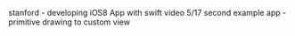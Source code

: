 stanford - developing iOS8 App with swift
video 5/17
second example app - primitive drawing to custom view
